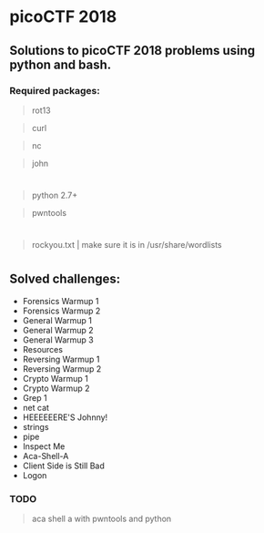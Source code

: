 # picoCTF 2018

## Solutions to picoCTF 2018 problems using python and bash.

### Required packages:

>rot13

>curl

>nc

>john

#

>python 2.7+

>pwntools

#

>rockyou.txt | make sure it is in /usr/share/wordlists

#

## Solved challenges:

<ul>

<li>Forensics Warmup 1</li>
<li>Forensics Warmup 2</li>
<li>General Warmup 1 </li>
<li>General Warmup 2</li>
<li>General Warmup 3</li>
<li>Resources</li>
<li>Reversing Warmup 1</li>
<li>Reversing Warmup 2</li>
<li>Crypto Warmup 1</li>
<li>Crypto Warmup 2</li>
<li>Grep 1</li>
<li>net cat</li>
<li>HEEEEEERE'S Johnny!</li>
<li>strings</li>
<li>pipe</li>
<li>Inspect Me</li>
<li>Aca-Shell-A</li>
<li>Client Side is Still Bad</li>
<li>Logon</li>

</ul> 

### TODO
> aca shell a with pwntools and python
